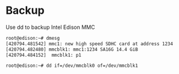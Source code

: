 # Backup

Use dd to backup Intel Edison MMC


```sh
root@edison:~# dmesg
[420794.481542] mmc1: new high speed SDHC card at address 1234
[420794.482480] mmcblk1: mmc1:1234 SA16G 14.4 GiB
[420794.484152]  mmcblk1: p1
```

```sh
root@edison:~# dd if=/dev/mmcblk0 of=/dev/mmcblk1
```
